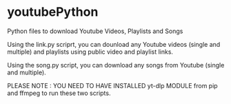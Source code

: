 # youtubePython
Python files to download Youtube Videos, Playlists and Songs

Using the link.py scriprt, you can dounload any Youtube videos (single and multiple) and playlists using public video and playlist links.

Using the song.py script, you can download any songs from Youtube (single and multiple).

PLEASE NOTE : YOU NEED TO HAVE INSTALLED yt-dlp MODULE from pip and ffmpeg to run these two scripts.
